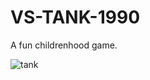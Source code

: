 # VS-TANK-1990

A fun childrenhood game.

![tank](https://i.ytimg.com/vi/Opoib-Q_UGw/maxresdefault.jpg)
